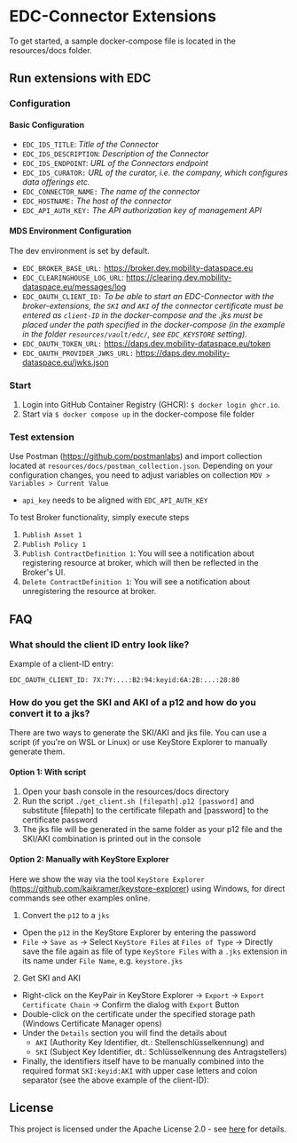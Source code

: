 # EDC-Connector Extensions
To get started, a sample docker-compose file is located in the resources/docs folder.

## Run extensions with EDC
### Configuration
#### Basic Configuration
- `EDC_IDS_TITLE`: _Title of the Connector_
- `EDC_IDS_DESCRIPTION`: _Description of the Connector_
- `EDC_IDS_ENDPOINT`: _URL of the Connectors endpoint_
- `EDC_IDS_CURATOR:` _URL of the curator, i.e. the company, which configures data offerings etc._
- `EDC_CONNECTOR_NAME:` _The name of the connector_
- `EDC_HOSTNAME:` _The host of the connector_
- `EDC_API_AUTH_KEY:` _The API authorization key of management API_
      
#### MDS Environment Configuration
The dev environment is set by default.
- `EDC_BROKER_BASE_URL:` https://broker.dev.mobility-dataspace.eu
- `EDC_CLEARINGHOUSE_LOG_URL`: https://clearing.dev.mobility-dataspace.eu/messages/log
- `EDC_OAUTH_CLIENT_ID:` _To be able to start an EDC-Connector with the broker-extensions, the `SKI` and `AKI` of the connector certificate must be entered as `client-ID` in the docker-compose and the .jks must be placed under the path specified in the docker-compose (in the example in the folder `resources/vault/edc/`, see `EDC_KEYSTORE` setting)._
- `EDC_OAUTH_TOKEN_URL:` https://daps.dev.mobility-dataspace.eu/token
- `EDC_OAUTH_PROVIDER_JWKS_URL:` https://daps.dev.mobility-dataspace.eu/jwks.json

### Start
1. Login into GitHub Container Registry (GHCR): `$ docker login ghcr.io`.
2. Start via `$ docker compose up` in the docker-compose file folder

### Test extension
Use Postman (https://github.com/postmanlabs) and import collection located at `resources/docs/postman_collection.json`. Depending on your configuration changes, you need to adjust variables on collection `MDV > Variables > Current Value`
- `api_key` needs to be aligned with `EDC_API_AUTH_KEY`

To test Broker functionality, simply execute steps
1. `Publish Asset 1`
2. `Publish Policy 1`
3. `Publish ContractDefinition 1`: You will see a notification about registering resource at broker, which will then be reflected in the Broker's UI.
4. `Delete ContractDefinition 1`: You will see a notification about unregistering the resource at broker.

## FAQ 
### What should the client ID entry look like?
Example of a client-ID entry:

`EDC_OAUTH_CLIENT_ID: 7X:7Y:...:B2:94:keyid:6A:2B:...:28:80`

### How do you get the SKI and AKI of a p12 and how do you convert it to a jks?
There are two ways to generate the SKI/AKI and jks file.
You can use a script (if you're on WSL or Linux) or use KeyStore Explorer to manually generate them.

#### Option 1: With script
1. Open your bash console in the resources/docs directory
2. Run the script ``./get_client.sh [filepath].p12 [password]`` and substitute [filepath] to the certificate filepath and 
[password] to the certificate password
3. The jks file will be generated in the same folder as your p12 file and the SKI/AKI combination is printed out in the console

#### Option 2: Manually with KeyStore Explorer
Here we show the way via the tool `KeyStore Explorer` (https://github.com/kaikramer/keystore-explorer) using Windows, for direct commands see other examples online.

1. Convert the `p12` to a `jks`
- Open the `p12` in the KeyStore Explorer by entering the password
- `File` -> `Save as` -> Select `KeyStore Files` at `Files of Type` -> Directly save the file again as file of type `KeyStore Files` with a `.jks` extension in its name under `File Name`, e.g. `keystore.jks`
2. Get SKI and AKI
- Right-click on the KeyPair in KeyStore Explorer -> `Export` -> `Export Certificate Chain` -> Confirm the dialog with `Export` Button
- Double-click on the certificate under the specified storage path (Windows Certificate Manager opens)
- Under the `Details` section you will find the details about
    - `AKI` (Authority Key Identifier, dt.: Stellenschlüsselkennung) and
    - `SKI` (Subject Key Identifier, dt.: Schlüsselkennung des Antragstellers)
- Finally, the identifiers itself have to be manually combined into the required format `SKI:keyid:AKI` with upper case letters and colon separator (see the above example of the client-ID):

## License
This project is licensed under the Apache License 2.0 - see [here](LICENSE) for details.
